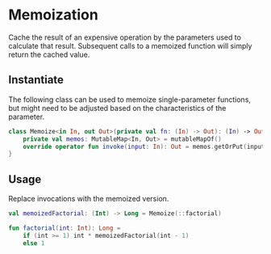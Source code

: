 # Memoization

Cache the result of an expensive operation by the parameters used to calculate that result. Subsequent calls to a memoized function will simply return the cached value.

## Instantiate

The following class can be used to memoize single-parameter functions, but might need to be adjusted based on the characteristics of the parameter.

```kotlin
class Memoize<in In, out Out>(private val fn: (In) -> Out): (In) -> Out {
    private val memos: MutableMap<In, Out> = mutableMapOf()
    override operator fun invoke(input: In): Out = memos.getOrPut(input) { fn(input) }
}
```

## Usage

Replace invocations with the memoized version.

```kotlin
val memoizedFactorial: (Int) -> Long = Memoize(::factorial)

fun factorial(int: Int): Long = 
    if (int >= 1) int * memoizedFactorial(int - 1)
    else 1
```
